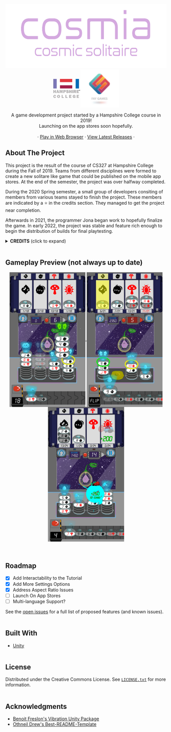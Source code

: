 <!-- PROJECT LOGO -->
<div align="center">
  <a href="#">
    <img src="Assets/Sprites/UI/Main Menu UI/logo.png" alt="App Name Logo" height="200">
  </a>
  
  <div align="center">
    <a href="https://www.hampshire.edu/">
      <img align="center" src="Assets/Sprites/UI/Main Menu UI/Hampshire_Logo.png" alt="Hampshire College Logo" height="60">
    </a>
    <a href="http://irafay.com/">
      <img align="center" src="Assets/Sprites/UI/Main Menu UI/FayGames_Logo.png" alt="Fay Games Logo" height="120">
    </a>
  </div>

  <p align="center">
    A game development project started by a Hampshire College course in 2019!
    <br />
    Launching on the app stores soon hopefully.
    <br />
    <br />
    ·
    <a href="https://jonalaw.itch.io/cosmia?secret=LP0fyQ5uWSodYKsY9mfEAjt60k"> Play in Web Browser</a>
    ·
    <a href="https://github.com/HampshireCollegeCompSci/cs327_f2019/releases">View Latest Releases</a>
    ·
  </p>
</div>

<!-- ABOUT THE PROJECT -->
## About The Project
This project is the result of the course of CS327 at Hampshire College during the Fall of 2019. Teams from different disciplines were formed to create a new solitare like game that could be published on the mobile app stores. At the end of the semester, the project was over halfway completed.

During the 2020 Spring semester, a small group of developers consiting of members from various teams stayed to finish the project. These members are indicated by a ⭐ in the credits section. They managed to get the project near completion.

Afterwards in 2021, the programmer Jona began work to hopefully finalize the game. In early 2022, the project was stable and feature rich enough to begin the distribution of builds for final playtesting.

<details>
  <summary><b>CREDITS</b> (click to expand)</summary>
  
#### Executive Producers
- Bassam Kurdali - Executive Producer of Art
- Ira Fay - Executive Producer of Game Design

#### Production
- Armon Walker ⭐ - Lead Producer
- Luke Townsend - Game Design Producer
- Alexandra Webb - Audio Design Producer
- Lucas Kohn - Art Producer
- Corbin Nelson - Programming Producer

#### Game Design
- Alex McGrath - Lead Game Designer
- Doug Levey - Game Designer
- Sam Dormer - Game Designer
- Sam Fioretti - Game Designer
- Matt Regan - Game Designer

#### Art
- Nat Mongilio ⭐ - Lead Artist
- Chhavi Kumar - 2D Animator and TA
- Anna Christensen-Goodfellow ⭐ - 3D Artist
- Dharam Bir Khalsa - 3D Artist
- Fang Chen - 3D Artist
- Connor Ryan - 2D Artist
- Peter Watko - 2D Artist
- Wolfie Smith - 2D Artist and UI Design

#### Audio
- Richie Olivas-Knapton - Lead Audio Designer
- Granger Smith-Massa - Audio Designer
- Zofia Shura - Audio Designer

#### Programing
- Shan Jiang - Lead Programmer
- Ian Macpherson - Programmer
- Jona Lawrence ⭐ - Programmer
- Max Mark - Programmer
- Noah Brinton - Programmer
- Per Van Dyke ⭐ - Programmer
</details>
<br/>

<!-- USAGE EXAMPLES -->
## Gameplay Preview (not always up to date)
<div align="center">
  <a href="#">
    <img align="center" src="Images/stack.png" alt="Logo" height="420">
    <img align="center" src="Images/highlight.png" alt="Logo" height="420">
    <img align="center" src="Images/combo.png" alt="Logo" height="420">
    </a>
</div>
<br/><br/>

<!-- ROADMAP -->
## Roadmap

- [x] Add Interactability to the Tutorial
- [x] Add More Settings Options
- [x] Address Aspect Ratio Issues
- [ ] Launch On App Stores
- [ ] Multi-language Support?

See the [open issues](https://github.com/HampshireCollegeCompSci/cs327_f2019/issues) for a full list of proposed features (and known issues).
<br/><br/>

## Built With
* [Unity](https://unity.com/)
<br/><br/>

<!-- LICENSE -->
## License
Distributed under the Creative Commons License. See [`LICENSE.txt`](LICENSE) for more information.
<br/><br/>

<!-- ACKNOWLEDGMENTS -->
## Acknowledgments
* [Benoit Freslon's Vibration Unity Package](https://github.com/BenoitFreslon/Vibration)
* [Othneil Drew's Best-README-Template](https://github.com/othneildrew/Best-README-Template)
